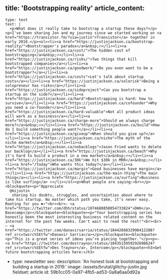title: 'Bootstrapping reality'
article_content:
  -
    type: text
    text: |
      <p>What does it really take to bootstrap a startup these days?</p><p>I've been sharing Jon and my journey since we started working on <a href="https://transistor.fm/?via=justin">Transistor</a> together in early 2018.</p><ol><li><a href="https://justinjackson.ca/bootstrap-reality/">Bootstrapper's paradox</a>&nbsp;🔥</li><li><a href="https://justinjackson.ca/cost/">The hidden cost of bootstrapping</a>&nbsp;🔥</li><li><a href="https://justinjackson.ca/risks/">Two things that kill bootstrapped companies</a></li><li><a href="https://justinjackson.ca/goodwork/">Do you even want to be a bootstrapper?</a></li><li><a href="https://justinjackson.ca/costs">Let's talk about startup costs</a></li><li><a href="https://justinjackson.ca/solorisk">Being a solopreneur has risks</a></li><li><a href="https://justinjackson.ca/sideproject">Can you bootstrap a startup on the side?</a></li><li><a href="https://justinjackson.ca/hard">Bootstrapping is hard: how to survive</a></li><li><a href="https://justinjackson.ca/cofounder">Why you need a co-founder</a></li><li><a href="https://justinjackson.ca/hard-valuable">Not all product ideas will work as a business</a></li><li><a href="https://justinjackson.ca/charge-more">Should we always charge more?</a>&nbsp;🔥</li><li><a href="https://justinjackson.ca/build">How do I build something people want?</a></li><li><a href="https://justinjackson.ca/giveup">When should you give up?</a></li><li><a href="https://justinjackson.ca/niche">The myth of the niche market</a>&nbsp;🔥</li><li><a href="https://justinjackson.ca/nobacklogs">Jason Fried wants to delete our backlog</a></li><li><a href="https://justinjackson.ca/beach">Why it's hard to build a product in a new market</a>&nbsp;🔥</li><li><a href="https://justinjackson.ca/30k">We hit $30k in MRR</a>&nbsp;🔥</li><li><a href="/today">Who wants this today?</a></li><li><a href="https://justinjackson.ca/margin">Good businesses have margin</a> 🔥</li><li><a href="https://justinjackson.ca/the-main-thing">The main thing</a></li><li><a href="https://justinjackson.ca/surfing">Business is like surfing</a> 🔥</li></ol><p>What people are saying:<br></p><blockquote><p>"Appreciate 
      @mijustin
       sharing his doubts, struggles, and uncertainties about where to take his startup. No matter which path you take, it’s never easy. Rooting for you ❤️✌️"<br><br>– <a href="https://twitter.com/dhh/status/1074688850054733824">DHH</a>, Basecamp</p></blockquote><blockquote><p>"Your bootstrapping series has honestly been the most interesting business related content on the internet for the past few weeks. Can't wait to read the rest!"<br><br>— <a href="https://twitter.com/danavirsarria/status/1044266832998412288?ref_src=twsrc%5Etfw">Danavir Sarria</a></p></blockquote><blockquote><p>"This is a great series of ideas you’re piecing together."</p><p>— <a href="https://twitter.com/destraynor/status/1043515959292698624?ref_src=twsrc%5Etfw">Des Traynor</a>, Intercom</p></blockquote><h3>Get future bootstrapping articles here:</h3>
  -
    type: newsletter
seo:
  description: 'An honest look at bootstrapping and building a startup in 2019.'
  image: /assets/brutal/glitchy-justin.jpg
fieldset: article
id: 59b1cc05-0a97-4fb5-ad53-0a8a6aa0d92a
